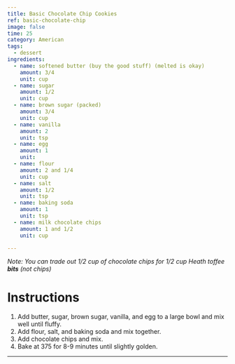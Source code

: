 ```yaml
---
title: Basic Chocolate Chip Cookies
ref: basic-chocolate-chip
image: false
time: 25
category: American
tags:
  - dessert
ingredients:
  - name: softened butter (buy the good stuff) (melted is okay)
    amount: 3/4
    unit: cup
  - name: sugar
    amount: 1/2
    unit: cup
  - name: brown sugar (packed)
    amount: 3/4
    unit: cup
  - name: vanilla
    amount: 2
    unit: tsp
  - name: egg
    amount: 1
    unit: 
  - name: flour
    amount: 2 and 1/4
    unit: cup
  - name: salt
    amount: 1/2
    unit: tsp
  - name: baking soda
    amount: 1
    unit: tsp
  - name: milk chocolate chips
    amount: 1 and 1/2
    unit: cup

---
```


*Note: You can trade out 1/2 cup of chocolate chips for 1/2 cup Heath toffee **bits** (not chips)*

# Instructions
1. Add butter, sugar, brown sugar, vanilla, and egg to a large bowl and mix well until fluffy.
2. Add flour, salt, and baking soda and mix together.
3. Add chocolate chips and mix.
4. Bake at 375 for 8-9 minutes until slightly golden.

---
